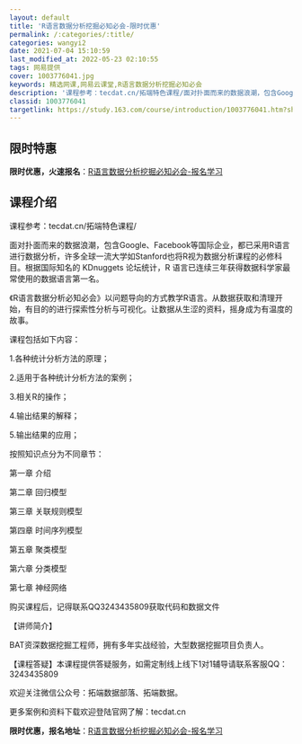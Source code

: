 ```yaml
---
layout: default
title: 'R语言数据分析挖掘必知必会-限时优惠'
permalink: /:categories/:title/
categories: wangyi2
date: 2021-07-04 15:10:59
last_modified_at: 2022-05-23 02:10:55
tags: 网易提供
cover: 1003776041.jpg
keywords: 精选网课,网易云课堂,R语言数据分析挖掘必知必会
description: '课程参考：tecdat.cn/拓端特色课程/面对扑面而来的数据浪潮，包含Google、Facebook等国际企业，都已采'
classid: 1003776041
targetlink: https://study.163.com/course/introduction/1003776041.htm?share=1&shareId=1025206652&utm_campaign=share&utm_medium=iphoneShare&utm_source=&utm_u=1025206652
---
```


## 限时特惠

**限时优惠，火速报名**：[R语言数据分析挖掘必知必会-报名学习](https://study.163.com/course/introduction/1003776041.htm?share=1&shareId=1025206652&utm_campaign=share&utm_medium=iphoneShare&utm_source=&utm_u=1025206652)

## 课程介绍

课程参考：tecdat.cn/拓端特色课程/

面对扑面而来的数据浪潮，包含Google、Facebook等国际企业，都已采用R语言进行数据分析，许多全球一流大学如Stanford也将R视为数据分析课程的必修科目。根据国际知名的 KDnuggets 论坛统计，R 语言已连续三年获得数据科学家最常使用的数据语言第一名。

《R语言数据分析必知必会》以问题导向的方式教学R语言。从数据获取和清理开始，有目的的进行探索性分析与可视化。让数据从生涩的资料，摇身成为有温度的故事。



课程包括如下内容：

1.各种统计分析方法的原理；

2.适用于各种统计分析方法的案例；

3.相关R的操作；

4.输出结果的解释；

5.输出结果的应用；



按照知识点分为不同章节：

第一章  介绍

第二章 回归模型

第三章 关联规则模型

第四章 时间序列模型

第五章 聚类模型

第六章 分类模型

第七章 神经网络



购买课程后，记得联系QQ3243435809获取代码和数据文件





【讲师简介】

BAT资深数据挖掘工程师，拥有多年实战经验，大型数据挖掘项目负责人。



【课程答疑】本课程提供答疑服务，如需定制线上线下1对1辅导请联系客服QQ：3243435809

欢迎关注微信公众号：拓端数据部落、拓端数据。

更多案例和资料下载欢迎登陆官网了解：tecdat.cn

**限时优惠，报名地址**：[R语言数据分析挖掘必知必会-报名学习](https://study.163.com/course/introduction/1003776041.htm?share=1&shareId=1025206652&utm_campaign=share&utm_medium=iphoneShare&utm_source=&utm_u=1025206652)

